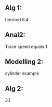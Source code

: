 ## Alg 1:
finished 6.4
## Anal2:
Trace speed equals 1

## Modelling 2:
cylinder example

## Alg 2:
3.1


